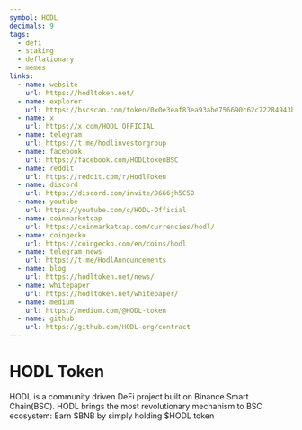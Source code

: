 ```yaml
---
symbol: HODL
decimals: 9
tags:
  - defi
  - staking
  - deflationary
  - memes
links:
  - name: website
    url: https://hodltoken.net/
  - name: explorer
    url: https://bscscan.com/token/0x0e3eaf83ea93abe756690c62c72284943b96a6bc
  - name: x
    url: https://x.com/HODL_OFFICIAL
  - name: telegram
    url: https://t.me/hodlinvestorgroup
  - name: facebook
    url: https://facebook.com/HODLtokenBSC
  - name: reddit
    url: https://reddit.com/r/HodlToken
  - name: discord
    url: https://discord.com/invite/D666jh5C5D
  - name: youtube
    url: https://youtube.com/c/HODL-Official
  - name: coinmarketcap
    url: https://coinmarketcap.com/currencies/hodl/
  - name: coingecko
    url: https://coingecko.com/en/coins/hodl
  - name: telegram_news
    url: https://t.me/HodlAnnouncements
  - name: blog
    url: https://hodltoken.net/news/
  - name: whitepaper
    url: https://hodltoken.net/whitepaper/
  - name: medium
    url: https://medium.com/@HODL-token
  - name: github
    url: https://github.com/HODL-org/contract
---
```


# HODL Token

HODL is a community driven DeFi project built on Binance Smart Chain(BSC). HODL brings the most revolutionary mechanism to BSC ecosystem: Earn $BNB by simply holding $HODL token
